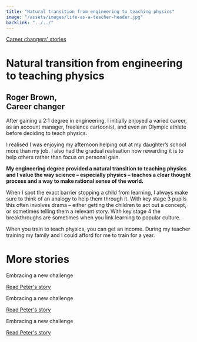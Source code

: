 ```yaml
---
title: "Natural transition from engineering to teaching physics"
image: "/assets/images/life-as-a-teacher-header.jpg"
backlink: "../../"
---
```


<div class="content-wrapper">
    <div class="content__right">
    </div>
    <div class="content__left">
        <div class="stories">
        <p>
            <a class="backlink backlink--top" href="/life-as-a-teacher/my-story-into-teaching/career-changers">Career changers' stories</a>
        </p>
            <h1>Natural transition from engineering to teaching physics</h1>
            <div class="story-header">
                <div class="story-header__thumb" style="background-image:url('/assets/images/stories/stories-roger.jpg')"></div>
                <div class="story-header__label">
                    <h2>Roger Brown, <br>Career changer</h2>
                </div>
            </div>
            <p class="prominent">
                After gaining a 2:1 degree in engineering, I initially enjoyed a varied career, as an account manager, freelance cartoonist, and even an Olympic athlete before deciding to teach physics.
            </p>
            <p>
            I realised I was enjoying my afternoon helping out at my daughter’s school more than my job. I also had the gradual realisation how rewarding it is to help others rather than focus on personal gain.
            </p>
            <div>
                <div class="quote-block">
                    <span class="icon-quote"></span>
                    <strong class="quote-block__content">My engineering degree provided a natural transition to teaching physics and I value the way science – especially physics – teaches a clear thought process and a way to make rational sense of the world.<span class="icon-quote quote-close"></span></strong>
                </div>
               <p>
                  When I spot the exact barrier stopping a child from learning, I always make sure to think of an analogy to help them through it. With key stage 3 pupils this often involves drama – either getting the children to act out a concept, or sometimes telling them a relevant story. With key stage 4 the breakthroughs are sometimes when you link learning to popular culture.
                </p>
            </div>
            <p>
            When you train to teach physics, you can get an income. During my teacher training my family and I could afford for me to train for a year.
            </p>
           </div>
    </div>
</div>

<div class="more-stories">
    <h1 class="more-stories_header strapline">More stories </h1>
    <div class="more-stories__thumbs">
        <div class="more-stories__thumbs__thumb">
            <a href="/life-as-a-teacher/my-story-into-teaching/career-changers/karens-story">
                <div class="more-stories__thumbs__thumb__img" style="background-image:url('/assets/images/stories-karen.png')"></div>
            </a>
            <div class="more-stories__thumbs__thumb__content">
                <p>Embracing a new challenge</p>
                <a class="git-link" href="#">Read Peter's story  <i class="fas fa-chevron-right"></i></a>
            </div>
        </div>
        <div class="more-stories__thumbs__thumb">
            <a href="/life-as-a-teacher/my-story-into-teaching/career-changers/karens-story">
                <div class="more-stories__thumbs__thumb__img" style="background-image:url('/assets/images/stories-karen.png')"></div>
            </a>
            <div class="more-stories__thumbs__thumb__content">
                <p>Embracing a new challenge</p>
                <a class="git-link" href="#">Read Peter's story  <i class="fas fa-chevron-right"></i></a>
            </div>
        </div>
        <div class="more-stories__thumbs__thumb">
            <a href="/life-as-a-teacher/my-story-into-teaching/career-changers/karens-story">
                <div class="more-stories__thumbs__thumb__img" style="background-image:url('/assets/images/stories-karen.png')"></div>
            </a>
            <div class="more-stories__thumbs__thumb__content">
                <p>Embracing a new challenge</p>
                <a class="git-link" href="/life-as-a-teacher/my-story-into-teaching/career-changers/karens-story">Read Peter's story <i class="fas fa-chevron-right"></i></a>
            </div>
        </div>
    </div>
</div>
